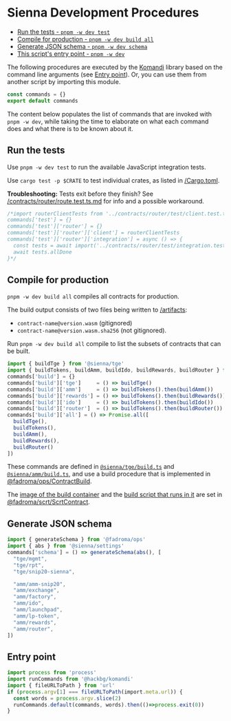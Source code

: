 # Sienna Development Procedures

* [Run the tests - `pnpm -w dev test`](#run-the-tests)
* [Compile for production - `pnpm -w dev build all`](#compile-for-production)
* [Generate JSON schema - `pnpm -w dev schema`](#generate-json-schema)
* [This script's entry point - `pnpm -w dev`](#entry-point)

The following procedures are executed by the [Komandi](https://github.com/hackbg/fadroma/tree/21.12/packages/komandi)
library based on the command line arguments (see [Entry point](#entry-point)). Or, you can
use them from another script by importing this module.

```typescript
const commands = {}
export default commands
```

The content below populates the list of commands that are invoked with `pnpm -w dev`,
while taking the time to elaborate on what each command does and what there is to be
known about it.

## Run the tests

Use `pnpm -w dev test` to run the available JavaScript integration tests.

Use `cargo test -p $CRATE` to test individual crates, as listed in [/Cargo.toml](../Cargo.toml).

**Troubleshooting:** Tests exit before they finish? See [/contracts/router/route.test.ts.md](../contracts/router/route.test.ts.md#the-catch)
for info and a possible workaround.

```typescript
/*import routerClientTests from '../contracts/router/test/client.test.ts.md'
commands['test'] = {}
commands['test']['router'] = {}
commands['test']['router']['client'] = routerClientTests
commands['test']['router']['integration'] = async () => {
  const tests = await import('../contracts/router/test/integration.test.ts.md')
  await tests.allDone
}*/
```

## Compile for production

`pnpm -w dev build all` compiles all contracts for production.

The build output consists of two files being written to [/artifacts](../artifacts):
* `contract-name@version.wasm` (gitignored)
* `contract-name@version.wasm.sha256` (not gitignored).

Run `pnpm -w dev build all` compile to list the subsets of contracts that can be built.

```typescript
import { buildTge } from '@sienna/tge'
import { buildTokens, buildAmm, buildIdo, buildRewards, buildRouter } from '@sienna/amm'
commands['build'] = {}
commands['build']['tge']     = () => buildTge()
commands['build']['amm']     = () => buildTokens().then(buildAmm())
commands['build']['rewards'] = () => buildTokens().then(buildRewards())
commands['build']['ido']     = () => buildTokens().then(buildIdo())
commands['build']['router']  = () => buildTokens().then(buildRouter())
commands['build']['all'] = () => Promise.all([
  buildTge(),
  buildTokens(),
  buildAmm(),
  buildRewards(),
  buildRouter()
])
```

These commands are defined in [`@sienna/tge/build.ts`](../contracts/tge/build.ts')
and [`@sienna/amm/build.ts`](../contracts/amm/build.ts'), and use a build procedure
that is implemented in [@fadroma/ops/ContractBuild](../libraries/fadroma-next/packages/ops/ContractBuild.ts).

The [image of the build container](https://github.com/hackbg/fadroma/tree/22.01/packages/scrt/ScrtBuild.Dockerfile)
and the [build script that runs in it](https://github.com/hackbg/fadroma/tree/22.01/packages/scrt/ScrtBuild.sh)
are set in [@fadroma/scrt/ScrtContract](https://github.com/hackbg/fadroma/tree/22.01/packages/scrt/ScrtContract.ts).

## Generate JSON schema

```typescript
import { generateSchema } from '@fadroma/ops'
import { abs } from '@sienna/settings'
commands['schema'] = () => generateSchema(abs(), [
  "tge/mgmt",
  "tge/rpt",
  "tge/snip20-sienna",

  "amm/amm-snip20",
  "amm/exchange",
  "amm/factory",
  "amm/ido",
  "amm/launchpad",
  "amm/lp-token",
  "amm/rewards",
  "amm/router",
])
```

## Entry point

```typescript
import process from 'process'
import runCommands from '@hackbg/komandi'
import { fileURLToPath } from 'url'
if (process.argv[1] === fileURLToPath(import.meta.url)) {
  const words = process.argv.slice(2)
  runCommands.default(commands, words).then(()=>process.exit(0))
}
```

